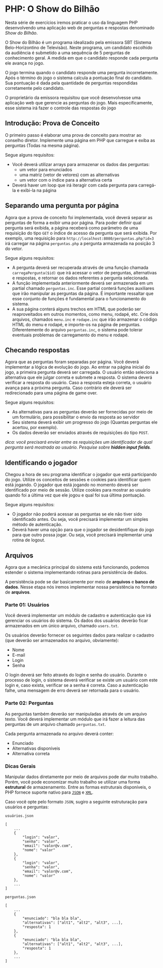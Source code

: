 # PHP: O Show do Bilhão

Nesta série de exercícios iremos praticar o uso da linguagem PHP desenvolvendo uma aplicação web de perguntas e respostas denominado *Show do Bilhão*.

O Show do Bilhão é um programa idealizado pela emissora SBT (Sistema Belo-Horizontino de Televisão). Neste programa, um candidato escolhido da audiência é submetido a uma sequência de 5 perguntas de conhecimento geral. A medida em que o candidato responde cada pergunta ele avança no jogo. 

O jogo termina quando o candidato responde uma pergunta incorretamente. Após o término do jogo o sistema calcula a pontuação final do candidato. Sua pontuação é dada pela quantidade de perguntas respondidas corretamente pelo candidato.

O proprietário da emissora requisitou que você desenvolvesse uma aplicação web que gerencie as perguntas do jogo. Mais especificamente, esse sistema irá fazer o controle das respostas do jogo


## Introdução: Prova de Conceito

O primeiro passo é elaborar uma prova de conceito para mostrar ao conselho diretor. Implemente uma página em PHP que carregue e exiba as perguntas (Todas na mesma página).

Segue alguns requisitos:
* Você deverá utilizar arrays para armazenar os dados das perguntas:
    * um vetor para enunciados
    * uma matriz (vetor de vetores) com as alternativas
    * um vetor com o índice para a alternativa certa
* Deverá haver um loop que irá iteragir com cada pergunta para carregá-la e exibi-la na página

## Separando uma pergunta por página

Agora que a prova de conceito foi implementada, você deverá separar as perguntas de forma a exibir uma por página. Para poder definir qual pergunta será exibida, a página receberá como parâmetro de uma requisição do tipo `GET` o índice de acesso da pergunta que será exibida. Por exemplo, uma requisição para `http://localhost:8080/perguntas.php?id=3` irá carregar na página `perguntas.php` a pergunta armazenada na posição 3 do vetor.

Segue alguns requisitos:
* A pergunta deverá ser recuperada através de uma função chamada `carregaPergunta($id)` que irá acessar o vetor de perguntas, alternativas e respostas, e retornar os dados referentes a pergunta selecionada.
* A função implementada anteriormente deverá ser armazenada em um partial chamado `perguntas.inc`. Esse partial conterá funções auxiliares que irão manipular as perguntas da página. É importante ressaltar que esse conjunto de funções é fundamental para o funcionamento do sistema.
* A sua página conterá alguns trechos em HTML que poderão ser reaproveitados em outros momentos, como menu, rodapé, etc. Crie dois arquivos, chamados `menu.inc` e `rodape.inc` que irão armazenar o código HTML do menu e rodapé, e importe-os na página de perguntas. Diferentemente do arquivo `perguntas.inc`, o sistema pode tolerar eventuais problemas de carregamento do menu e rodapé.

## Checando respostas

Agora que as perguntas foram separadas por página. Você deverá implementar a lógica de evolução do jogo. Ao entrar na página inicial do jogo, a primeira pergunta deverá ser carregada. O usuário então seleciona a alternativa que ele julgar correta e submete a resposta. O sistema deverá verificar a resposta do usuário. Caso a resposta esteja correta, o usuário avança para a próxima pergunta. Caso contrário ele deverá ser redirecionado para uma página de game over.

Segue alguns requisitos:
* As alternativas para as perguntas deverão ser fornecidas por meio de um formulário, para possibilitar o envio da resposta ao servidor
* Seu sistema deverá exibir um progresso do jogo (Quantas perguntas ele acertou, por exemplo).
* Os dados deverão ser enviados através de requisições do tipo `POST`.

*dica: você precisará enviar entre as requisições um identificador de qual pergunta será mostrada ao usuário. Pesquise sobre __hidden input fields__.*

## Identificando o jogador

Chegou a hora de seu programa identificar o jogador que está participando do jogo. Utilize os conceitos de sessões e cookies para identificar quem está jogando. O jogador que está jogando no momento deverá ser identificado por meio de sessão. Utilize cookies para mostrar ao usuário quando foi a última vez que ele jogou e qual foi sua última pontuação.

Segue alguns requisitos:
* O jogador não poderá acessar as perguntas se ele não tiver sido identificado antes. Ou seja, você precisará implementar um simples método de autenticação.
* Deverá haver uma opção para que o jogador se desidentifique do jogo para que outro possa jogar. Ou seja, você precisará implementar uma rotina de logout.

## Arquivos

Agora que a mecânica principal do sistema está funcionando, podemos estender o sistema implementando rotinas para persistência de dados. 

A persistência pode se dar basicamente por meio de **arquivos** e **banco de dados**. Nesse etapa nós iremos implementar nossa persistência no formato de **arquivos**.  

### Parte 01: Usuários

Você deverá implementar um módulo de cadastro e autenticação que irá gerenciar os usuários do sistema. Os dados dos usuários deverão ficar armazenados em um único arquivo, chamado `users.txt`.

Os usuários deverão fornecer os seguintes dados para realizar o cadastro (que deverão ser armazenados no arquivo, obviamente):

* Nome
* E-mail
* Login
* Senha

O login deverá ser feito através do login e senha do usuário. Durante o processo de login, o sistema deverá verificar se existe um usuário com este login e, caso exista, verificar se a senha é correta. Caso a autenticação falhe, uma mensagem de erro deverá ser retornada para o usuário.

### Parte 02: Perguntas

As perguntas também deverão ser manipuladas através de um arquivo texto. Você deverá implementar um módulo que irá fazer a leitura das perguntas de um arquivo chamado `perguntas.txt`.

Cada pergunta armazenada no arquivo deverá conter:

* Enunciado
* Alternativas disponíveis
* Alternativa correta

### Dicas Gerais

Manipular dados diretamente por meio de arquivos pode dar muito trabalho. Porém, você pode economizar muito trabalho se utilizar uma forma **estrutural** de armazenamento. Entre as formas estruturais disponíveis, o PHP fornece suporte nativo para [`JSON`](https://secure.php.net/manual/pt_BR/book.json.php) e [`XML`](https://www.w3schools.com/php/php_xml_simplexml_read.asp).

Caso você opte pelo formato `JSON`, sugiro a seguinte estruturação para usuários e perguntas:

`usuários.json`

    [   
        ...
        {
            "login": "valor",
            "senha": "valor",
            "email": "valor@v.com",
            "nome": "valor"
        },
        {
            "login": "valor",
            "senha": "valor",
            "email": "valor@v.com",
            "nome": "valor"
        }, 
        ...
    ]

`perguntas.json`

    [
        ...
        {
            "enunciado": "bla bla bla",
            "alternativas": ["alt1", "alt2", "alt3", ...],
            "resposta": 1
        },
        {
            "enunciado": "bla bla bla",
            "alternativas": ["alt1", "alt2", "alt3", ...],
            "resposta": 1
        },
        ...
    ]
